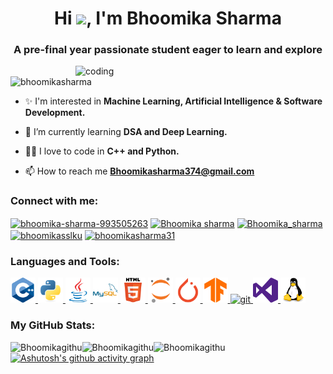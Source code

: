 <!---
Bhoomikagithu/Bhoomikagithu is a ✨ special ✨ repository because its `README.md` (this file) appears on your GitHub profile.
You can click the Preview link to take a look at your changes.
--->

<h1 align="center">Hi <img src="https://media.giphy.com/media/hvRJCLFzcasrR4ia7z/giphy.gif" width="25px">, I'm Bhoomika Sharma</h1>
<h3 align="center">A pre-final year passionate student eager to learn and explore</h3>
<img align="right" alt="coding" width="400" src="https://media.giphy.com/media/v1.Y2lkPTc5MGI3NjExZm1mNDJyOWlhN3U2a3RiM2lsMWdwNm9uNmFlcHoxMG8xNWl2ZmNmdCZlcD12MV9pbnRlcm5hbF9naWZfYnlfaWQmY3Q9Zw/L1R1tvI9svkIWwpVYr/giphy.gif">

<p align="left"> <img src="https://komarev.com/ghpvc/?username=bhoomikasharma&label=Profile%20views&color=0e75b6&style=flat" alt="bhoomikasharma" /> </p>

- ✨ I'm interested in **Machine Learning, Artificial Intelligence & Software Development.**

- 🌱 I’m currently learning **DSA and Deep Learning.**

- 👩‍💻 I love to code in **C++ and Python.**

- 📫 How to reach me **Bhoomikasharma374@gmail.com**

<h3 align="left">Connect with me:</h3>
<p align="left">
  <a href="https://www.linkedin.com/in/bhoomika-sharma-993505263/" target="blank"><img align="center" src="https://raw.githubusercontent.com/rahuldkjain/github-profile-readme-generator/master/src/images/icons/Social/linked-in-alt.svg" alt="bhoomika-sharma-993505263" height="30" width="40" /></a>
  <a href="https://www.instagram.com/gss_5.7/profilecard/?igsh=NG1mamkxMWI3ZmI=" target="blank"><img align="center" src="https://raw.githubusercontent.com/rahuldkjain/github-profile-readme-generator/master/src/images/icons/Social/instagram.svg" alt="Bhoomika sharma" height="30" width="40" /></a>
  <a href="https://leetcode.com/u/Bhoomika_sharma/" target="blank"><img align="center" src="https://raw.githubusercontent.com/rahuldkjain/github-profile-readme-generator/master/src/images/icons/Social/leet-code.svg" alt="Bhoomika_sharma" height="30" width="40" /></a>
  <a href="https://www.geeksforgeeks.org/user/bhoomikasslku/" target="blank"><img align="center" src="https://raw.githubusercontent.com/rahuldkjain/github-profile-readme-generator/master/src/images/icons/Social/geeks-for-geeks.svg" alt="bhoomikasslku" height="30" width="40" /></a>
  <a href="https://www.hackerrank.com/profile/bhoomikasharma31" target="blank">
  <img align="center" src="https://raw.githubusercontent.com/rahuldkjain/github-profile-readme-generator/master/src/images/icons/Social/hackerrank.svg" alt="bhoomikasharma31" height="30" width="40" /></a>

</p>

<h3 align="left">Languages and Tools:</h3>
<p align="left">
  <a href="https://www.w3schools.com/cpp/" target="_blank" rel="noreferrer"> <img src="https://raw.githubusercontent.com/devicons/devicon/master/icons/cplusplus/cplusplus-original.svg" alt="cplusplus" width="40" height="40"/> </a>
  <a href="https://www.python.org" target="_blank" rel="noreferrer"> <img src="https://raw.githubusercontent.com/devicons/devicon/master/icons/python/python-original.svg" alt="python" width="40" height="40"/> </a>
  <a href="https://www.java.com" target="_blank" rel="noreferrer"> <img src="https://raw.githubusercontent.com/devicons/devicon/master/icons/java/java-original.svg" alt="java" width="40" height="40"/> </a>
  <a href="https://www.mysql.com/" target="_blank" rel="noreferrer"> <img src="https://raw.githubusercontent.com/devicons/devicon/master/icons/mysql/mysql-original-wordmark.svg" alt="mysql" width="40" height="40"/> </a>
  <a href="https://www.w3.org/html/" target="_blank" rel="noreferrer"> <img src="https://raw.githubusercontent.com/devicons/devicon/master/icons/html5/html5-original-wordmark.svg" alt="html5" width="40" height="40"/> </a>
  <a href="https://jupyter.org/" target="_blank" rel="noreferrer"> <img src="https://raw.githubusercontent.com/devicons/devicon/master/icons/jupyter/jupyter-original.svg" alt="jupyter" width="40" height="40"/> </a>
  <a href="https://pytorch.org/" target="_blank" rel="noreferrer"> <img src="https://raw.githubusercontent.com/devicons/devicon/master/icons/pytorch/pytorch-original.svg" alt="pytorch" width="40" height="40"/> </a>
  <a href="https://www.tensorflow.org/" target="_blank" rel="noreferrer"> <img src="https://raw.githubusercontent.com/devicons/devicon/master/icons/tensorflow/tensorflow-original.svg" alt="tensorflow" width="40" height="40"/> </a>
  <a href="https://git-scm.com/" target="_blank" rel="noreferrer"> <img src="https://www.vectorlogo.zone/logos/git-scm/git-scm-icon.svg" alt="git" width="40" height="40"/> </a>
  <a href="https://code.visualstudio.com/" target="_blank" rel="noreferrer"> <img src="https://raw.githubusercontent.com/devicons/devicon/master/icons/visualstudio/visualstudio-plain.svg" alt="vscode" width="40" height="40"/> </a>
  <a href="https://www.linux.org/" target="_blank" rel="noreferrer"> <img src="https://raw.githubusercontent.com/devicons/devicon/master/icons/linux/linux-original.svg" alt="linux" width="40" height="40"/> </a>
</p>

<h3 align="left">My GitHub Stats:</h3>
<p><img align="left" src="https://github-readme-stats.vercel.app/api?username=Bhoomikagithu&show_icons=true&locale=en&theme=dark" alt="Bhoomikagithu" /></p>
<p><img align="left" src="https://github-readme-streak-stats.herokuapp.com/?user=Bhoomikagithu&theme=dark" alt="Bhoomikagithu" /></p>
<p><img align="left" src="https://github-readme-stats.vercel.app/api/top-langs?username=Bhoomikagithu&show_icons=true&theme=dark&locale=en&layout=compact" alt="Bhoomikagithu" /></p>


[![Ashutosh's github activity graph](https://github-readme-activity-graph.vercel.app/graph?username=Bhoomikagithu&bg_color=000000&color=d534cb&line=d534cb&point=289562&area=true&hide_border=true)](https://github.com/ashutosh00710/github-readme-activity-graph)
